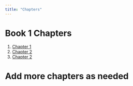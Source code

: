 ```yaml
---
title: "Chapters"
---
```


# Book 1 Chapters

1. [Chapter 1](/books/book1/chapters/chapter-1)
2. [Chapter 2](/books/book1/chapters/chapter-2)
3. [Chapter 2](/books/book1/chapters/chapter-3)

# Add more chapters as needed
